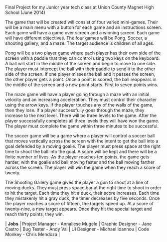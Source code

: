 Final Project for my Junior year tech class at Union County Magnet High School (June 2014)

The game that will be created will consist of four varied mini-games. Their will be a main menu with a button for each game and an instructions screen. Each game will have a game over screen and a winning screen. Each game will have different objectives. The four games will be Pong, Soccer, a shooting gallery, and a maze.  The target audience is children of all ages. 

Pong will be a two player game where each player has their own side of the screen with a paddle that they can control using two keys on the keyboard. A ball will start in the middle of the screen and begin to move to one side. The player must intercept the ball with their paddle to send it to the other side of the screen. If one player misses the ball and it passes the screen, the other player gets a point. Once a point is scored, the ball reappears in the middle of the screen and a new point starts. First to seven points wins.

The maze game will have a player going through a maze with an initial velocity and an increasing acceleration. They must control their character using the arrow keys.  If the player touches any of the walls of the game, then they lose. If a player successfully goes through the maze, they increase to the next level. There will be three levels to the game. After the player successfully completes all three levels they will have won the game. The player must complete the game within three minutes to be successful.

The soccer game will be a game where a player will control a soccer ball that moves vertically across the screen with the intent to get the ball into a goal defended by a moving goalie. The player must press space at the right time to shoot the ball into the goal. A score will be kept and there will be a finite number of lives. As the player reaches ten points, the game gets harder, with the goalie and ball moving faster and the ball moving farther across the screen. The player will win the game when they reach a score of twenty. 

The Shooting Gallery game gives the player a gun to shoot at a line of moving ducks.  They must press space bar at the right time to shoot in order to hit the target. Each time they hit a duck, their score increases. Each time they mistakenly hit a gray duck, the timer decreases by five seconds. Once the player reaches a score of fifteen, the targets speed up. At a score of twenty-nine, a new target appears. Once they hit the special target and reach thirty points, they win. 

| **Jobs** |
 Project Manager - Annaliese Mugele |
 Graphic Designer - Jane Castro |
 Bug Tester - Andy Val |
 UI Designer - Michael Ioannou |
 Code Monkey - Chris Mendoza |
